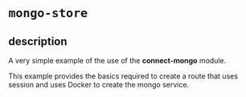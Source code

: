 # `mongo-store`


## description
A very simple example of the use of the **connect-mongo** module. 

This example provides the basics required to create a route that uses session and uses Docker to create the 
mongo service. 



